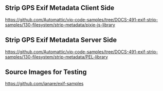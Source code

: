 ## Strip GPS Exif Metadata Client Side

https://github.com/Automattic/vip-code-samples/tree/DOCS-491-exif-strip-samples/130-filesystem/strip-metadata/pixie-js-library

## Strip GPS Exif Metadata Server Side

https://github.com/Automattic/vip-code-samples/tree/DOCS-491-exif-strip-samples/130-filesystem/strip-metadata/PEL-library

## Source Images for Testing

https://github.com/ianare/exif-samples
